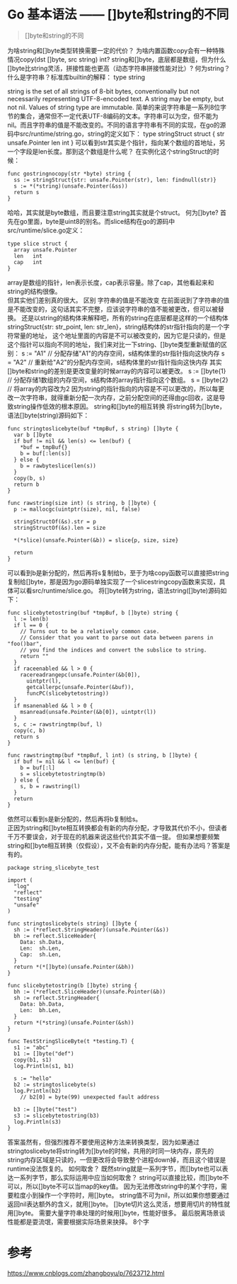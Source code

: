 # Go 基本语法 —— []byte和string的不同


>[]byte和string的不同</br>

<!--more-->


为啥string和[]byte类型转换需要一定的代价？
为啥内置函数copy会有一种特殊情况copy(dst []byte, src string) int?
string和[]byte，底层都是数组，但为什么[]byte比string灵活，拼接性能也更高（动态字符串拼接性能对比）?
何为string？
什么是字符串？标准库builtin的解释：
type string

string is the set of all strings of 8-bit bytes, conventionally but not necessarily representing UTF-8-encoded text. A string may be empty, but not nil. Values of string type are immutable.
简单的来说字符串是一系列8位字节的集合，通常但不一定代表UTF-8编码的文本。字符串可以为空，但不能为nil。而且字符串的值是不能改变的。不同的语言字符串有不同的实现，在go的源码中src/runtime/string.go，string的定义如下：
type stringStruct struct {
    str unsafe.Pointer
    len int
}
可以看到str其实是个指针，指向某个数组的首地址，另一个字段是len长度。那到这个数组是什么呢？ 在实例化这个stringStruct的时候：
```
func gostringnocopy(str *byte) string {
  ss := stringStruct{str: unsafe.Pointer(str), len: findnull(str)}
  s := *(*string)(unsafe.Pointer(&ss))
  return s
}
```
哈哈，其实就是byte数组，而且要注意string其实就是个struct。
何为[]byte?
首先在go里面，byte是uint8的别名。而slice结构在go的源码中src/runtime/slice.go定义：
```
type slice struct {
  array unsafe.Pointer
  len   int
  cap   int
}
```
array是数组的指针，len表示长度，cap表示容量。除了cap，其他看起来和string的结构很像。  
但其实他们差别真的很大。
区别
字符串的值是不能改变
在前面说到了字符串的值是不能改变的，这句话其实不完整，应该说字符串的值不能被更改，但可以被替换。 还是以string的结构体来解释吧，所有的string在底层都是这样的一个结构体stringStruct{str: str_point, len: str_len}，string结构体的str指针指向的是一个字符常量的地址， 这个地址里面的内容是不可以被改变的，因为它是只读的，但是这个指针可以指向不同的地址，我们来对比一下string、[]byte类型重新赋值的区别：
s := "A1" // 分配存储"A1"的内存空间，s结构体里的str指针指向这快内存
s = "A2"  // 重新给"A2"的分配内存空间，s结构体里的str指针指向这快内存
其实[]byte和string的差别是更改变量的时候array的内容可以被更改。
s := []byte{1} // 分配存储1数组的内存空间，s结构体的array指针指向这个数组。
s = []byte{2}  // 将array的内容改为2
因为string的指针指向的内容是不可以更改的，所以每更改一次字符串，就得重新分配一次内存，之前分配空间的还得由gc回收，这是导致string操作低效的根本原因。
 string和[]byte的相互转换
将string转为[]byte，语法[]byte(string)源码如下：
```
func stringtoslicebyte(buf *tmpBuf, s string) []byte {
  var b []byte
  if buf != nil && len(s) <= len(buf) {
    *buf = tmpBuf{}
    b = buf[:len(s)]
  } else {
    b = rawbyteslice(len(s))
  }
  copy(b, s)
  return b
}

func rawstring(size int) (s string, b []byte) {
  p := mallocgc(uintptr(size), nil, false)

  stringStructOf(&s).str = p
  stringStructOf(&s).len = size

  *(*slice)(unsafe.Pointer(&b)) = slice{p, size, size}

  return
}
```
可以看到b是新分配的，然后再将s复制给b，至于为啥copy函数可以直接把string复制给[]byte，那是因为go源码单独实现了一个slicestringcopy函数来实现，具体可以看src/runtime/slice.go。
将[]byte转为string，语法string([]byte)源码如下：
```
func slicebytetostring(buf *tmpBuf, b []byte) string {
  l := len(b)
  if l == 0 {
    // Turns out to be a relatively common case.
    // Consider that you want to parse out data between parens in "foo()bar",
    // you find the indices and convert the subslice to string.
    return ""
  }
  if raceenabled && l > 0 {
    racereadrangepc(unsafe.Pointer(&b[0]),
      uintptr(l),
      getcallerpc(unsafe.Pointer(&buf)),
      funcPC(slicebytetostring))
  }
  if msanenabled && l > 0 {
    msanread(unsafe.Pointer(&b[0]), uintptr(l))
  }
  s, c := rawstringtmp(buf, l)
  copy(c, b)
  return s
}

func rawstringtmp(buf *tmpBuf, l int) (s string, b []byte) {
  if buf != nil && l <= len(buf) {
    b = buf[:l]
    s = slicebytetostringtmp(b)
  } else {
    s, b = rawstring(l)
  }
  return
}
```
依然可以看到s是新分配的，然后再将b复制给s。  
正因为string和[]byte相互转换都会有新的内存分配，才导致其代价不小，但读者千万不要误会，对于现在的机器来说这些代价其实不值一提。 但如果想要频繁string和[]byte相互转换（仅假设），又不会有新的内存分配，能有办法吗？答案是有的。
```
package string_slicebyte_test

import (
  "log"
  "reflect"
  "testing"
  "unsafe"
)

func stringtoslicebyte(s string) []byte {
  sh := (*reflect.StringHeader)(unsafe.Pointer(&s))
  bh := reflect.SliceHeader{
    Data: sh.Data,
    Len:  sh.Len,
    Cap:  sh.Len,
  }
  return *(*[]byte)(unsafe.Pointer(&bh))
}

func slicebytetostring(b []byte) string {
  bh := (*reflect.SliceHeader)(unsafe.Pointer(&b))
  sh := reflect.StringHeader{
    Data: bh.Data,
    Len:  bh.Len,
  }
  return *(*string)(unsafe.Pointer(&sh))
}

func TestStringSliceByte(t *testing.T) {
  s1 := "abc"
  b1 := []byte("def")
  copy(b1, s1)
  log.Println(s1, b1)

  s := "hello"
  b2 := stringtoslicebyte(s)
  log.Println(b2)
    // b2[0] = byte(99) unexpected fault address

  b3 := []byte("test")
  s3 := slicebytetostring(b3)
  log.Println(s3)
}
```

答案虽然有，但强烈推荐不要使用这种方法来转换类型，因为如果通过stringtoslicebyte将string转为[]byte的时候，共用的时同一块内存，原先的string内存区域是只读的，一但更改将会导致整个进程down掉，而且这个错误是runtime没法恢复的。
如何取舍？
既然string就是一系列字节，而[]byte也可以表达一系列字节，那么实际运用中应当如何取舍？
string可以直接比较，而[]byte不可以，所以[]byte不可以当map的key值。
因为无法修改string中的某个字符，需要粒度小到操作一个字符时，用[]byte。
string值不可为nil，所以如果你想要通过返回nil表达额外的含义，就用[]byte。
[]byte切片这么灵活，想要用切片的特性就用[]byte。
需要大量字符串处理的时候用[]byte，性能好很多。
最后脱离场景谈性能都是耍流氓，需要根据实际场景来抉择。
8个字

# 参考
https://www.cnblogs.com/zhangboyu/p/7623712.html
